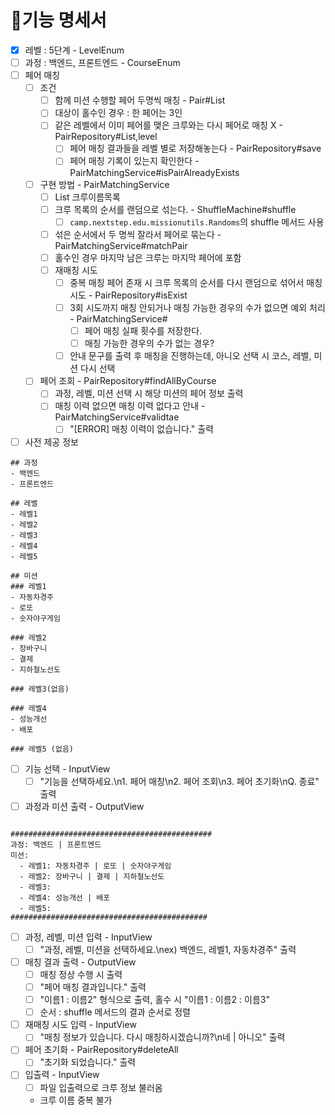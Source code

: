 # 🚀기능 명세서

- [x] 레벨 : 5단계 - LevelEnum
- [ ] 과정 : 백엔드, 프론트엔드 - CourseEnum
- [ ] 페어 매칭 
  - [ ] 조건
    - [ ] 함께 미션 수행할 페어 두명씩 매칭 - Pair#List<Crew>
    - [ ] 대상이 홀수인 경우 : 한 페어는 3인
    - [ ] 같은 레벨에서 이미 페어를 맺은 크루와는 다시 페어로 매칭 X - PairRepository#List<Pair>,level
      - [ ] 페어 매칭 결과들을 레벨 별로 저장해놓는다 - PairRepository#save
      - [ ] 페어 매칭 기록이 있는지 확인한다 - PairMatchingService#isPairAlreadyExists
  - [ ] 구현 방법 - PairMatchingService
    - [ ] List<String> 크루이름목록
    - [ ] 크루 목록의 순서를 랜덤으로 섞는다. - ShuffleMachine#shuffle
      - [ ] `camp.nextstep.edu.missionutils.Randoms`의 shuffle 메서드 사용
    - [ ] 섞은 순서에서 두 명씩 잘라서 페어로 묶는다 - PairMatchingService#matchPair
    - [ ] 홀수인 경우 마지막 남은 크루는 마지막 페어에 포함
    - [ ] 재매칭 시도
      - [ ] 중복 매칭 페어 존재 시 크루 목록의 순서를 다시 랜덤으로 섞어서 매칭 시도 - PairRepository#isExist
      - [ ] 3회 시도까지 매칭 안되거나 매칭 가능한 경우의 수가 없으면 예외 처리 - PairMatchingService#
        - [ ] 페어 매칭 실패 횟수를 저장한다.
        - [ ] 매칭 가능한 경우의 수가 없는 경우?
      - [ ] 안내 문구를 출력 후 매칭을 진행하는데, 아니오 선택 시 코스, 레벨, 미션 다시 선택
  - [ ] 페어 조회  - PairRepository#findAllByCourse
    - [ ] 과정, 레벨, 미션 선택 시 해당 미션의 페어 정보 출력
    - [ ] 매칭 이력 없으면 매칭 이력 없다고 안내 - PairMatchingService#validtae
      - [ ] "[ERROR] 매칭 이력이 없습니다." 출력
- [ ] 사전 제공 정보
```
## 과정
- 백엔드
- 프론트엔드

## 레벨
- 레벨1
- 레벨2
- 레벨3
- 레벨4
- 레벨5

## 미션
### 레벨1
- 자동차경주
- 로또
- 숫자야구게임

### 레벨2
- 장바구니
- 결제
- 지하철노선도

### 레벨3(없음)

### 레벨4
- 성능개선
- 배포

### 레벨5 (없음)
```
- [ ] 기능 선택 - InputView
  - [ ] "기능을 선택하세요.\n1. 페어 매칭\n2. 페어 조회\n3. 페어 초기화\nQ. 종료" 출력
- [ ] 과정과 미션 출력 - OutputView
```

#############################################
과정: 백엔드 | 프론트엔드
미션:
  - 레벨1: 자동차경주 | 로또 | 숫자야구게임
  - 레벨2: 장바구니 | 결제 | 지하철노선도
  - 레벨3: 
  - 레벨4: 성능개선 | 배포
  - 레벨5: 
############################################
```
- [ ] 과정, 레벨, 미션 입력 - InputView
  - [ ] "과정, 레벨, 미션을 선택하세요.\nex) 백엔드, 레벨1, 자동차경주" 출력
- [ ] 매칭 결과 출력 - OutputView
  - [ ] 매칭 정상 수행 시 출력
  - [ ] "페어 매칭 결과입니다." 출력
  - [ ] "이름1 : 이름2" 형식으로 출력, 홀수 시 "이름1 : 이름2 : 이름3"
  - [ ] 순서 : shuffle 메서드의 결과 순서로 정렬
- [ ] 재매칭 시도 입력 - InputView
  - [ ] "매칭 정보가 있습니다. 다시 매칭하시겠습니까?\n네 | 아니오" 출력
- [ ] 페어 초기화 - PairRepository#deleteAll
  - [ ] "초기화 되었습니다." 출력
- [ ] 입출력 - InputView
  - [ ] 파일 입출력으로 크루 정보 불러옴
  - 크루 이름 중복 불가